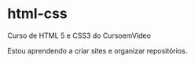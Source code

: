 # html-css

Curso de HTML 5 e CSS3 do CursoemVídeo

Estou aprendendo a criar sites e organizar repositórios.
<a href="">